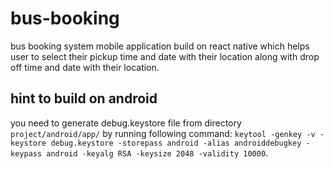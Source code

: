 # bus-booking
bus booking system mobile application build on react native which helps user to select their pickup time and date with their location along with drop off time and date with their location.

## hint to build on android
you need to generate debug.keystore file from directory `project/android/app/` by running following command: `keytool -genkey -v -keystore debug.keystore -storepass android -alias androiddebugkey -keypass android -keyalg RSA -keysize 2048 -validity 10000`.
